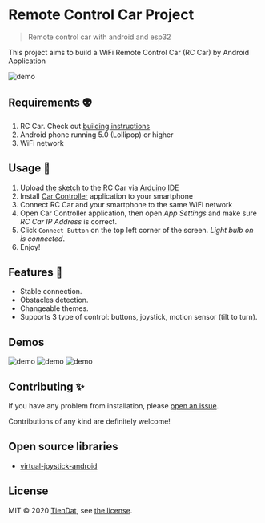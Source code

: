 # Remote Control Car Project
> Remote control car with android and esp32

This project aims to build a WiFi Remote Control Car (RC Car) by Android Application

<img src="" alt="demo" />

## Requirements :alien:
1. RC Car. Check out [building instructions](https://github.com/tiendat/remote-control-car/tree/master/esp32)
2. Android phone running 5.0 (Lollipop) or higher
3. WiFi network

## Usage :book:
1. Upload [the sketch](https://github.com/tiendat/remote-control-car/blob/master/esp32/esp32.ino) to the RC Car via [Arduino IDE](https://www.arduino.cc/en/software)
2. Install [Car Controller](https://github.com/tiendat/remote-control-car/blob/master/CarController.apk) application to your smartphone
3. Connect RC Car and your smartphone to the same WiFi network
4. Open Car Controller application, then open *App Settings* and make sure *RC Car IP Address* is correct.
5. Click `Connect Button` on the top left corner of the screen. *Light bulb on is connected*.
6. Enjoy!

## Features :muscle:
- Stable connection.
- Obstacles detection.
- Changeable themes.
- Supports 3 type of control: buttons, joystick, motion sensor (tilt to turn).

## Demos

<img src="" alt="demo" />

<img src="" alt="demo" />

<img src="" alt="demo" />

## Contributing :sparkles:

If you have any problem from installation, please [open an issue](https://github.com/tiendat/remote-control-car/issues/new).

Contributions of any kind are definitely welcome!

## Open source libraries
- [virtual-joystick-android](https://github.com/controlwear/virtual-joystick-android)

## License

MIT © 2020 [TienDat](mailto:huynhztienzdat@gmail.com), see [the license](https://github.com/tiendat/remote-control-car/blob/master/LICENSE).

